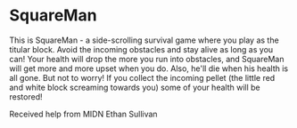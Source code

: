 # SquareMan

This is SquareMan - a side-scrolling survival game where you play as the titular block. Avoid the incoming obstacles and stay alive as long as you can! Your health
will drop the more you run into obstacles, and SquareMan will get more and more upset when you do. Also, he'll die when his health is all gone. But not to worry! If you collect the incoming pellet (the little 
red and white block screaming towards you) some of your health will be restored!  

Received help from MIDN Ethan Sullivan
